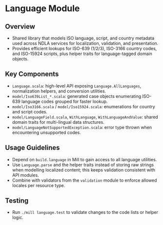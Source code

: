 # Language Module

## Overview
- Shared library that models ISO language, script, and country metadata used across NDLA services for localization, validation, and presentation.
- Provides efficient lookups for ISO-639 (1/2/3), ISO-3166 country codes, and ISO-15924 scripts, plus helper traits for language-tagged domain objects.

## Key Components
- `Language.scala`: high-level API exposing `Language.AllLanguages`, normalization helpers, and conversion utilities.
- `model/Iso639List_*.scala`: generated case objects enumerating ISO-639 language codes grouped for faster lookup.
- `model/Iso3166.scala` / `model/Iso15924.scala`: enumerations for country and script codes.
- `model/LanguageField.scala`, `WithLanguage`, `WithLanguageAndValue`: shared domain traits for multi-lingual data structures.
- `model/LanguageNotSupportedException.scala`: error type thrown when encountering unsupported codes.

## Usage Guidelines
- Depend on `build.language` in Mill to gain access to all language utilities.
- Use `Language.parse` and the helper traits instead of storing raw strings when modelling localized content; this keeps validation consistent with API modules.
- Combine with validators from the `validation` module to enforce allowed locales per resource type.

## Testing
- Run `./mill language.test` to validate changes to the code lists or helper logic.

